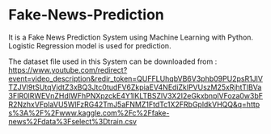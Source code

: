 # Fake-News-Prediction

It is a Fake News Prediction System using Machine Learning with Python. 
Logistic Regression model is used for prediction.

The dataset file used in this System can be downloaded from : https://www.youtube.com/redirect?event=video_description&redir_token=QUFFLUhqbVB6V3phb09PU2psR1JlVTZJVl9tSUtqVjdtZ3xBQ3Jtc0tudFV6ZkpiaEV4NEdiZklPVUszM25xRjhtTlBVa3FIR0lRWEVnZHdIWFhPNXpzckE4Y1lKLTBSZlV3X2I2eGkxbnplVFoza0w3bFR2NzhxVFpIaVU5WlFzRG42TmJ5aFNMZ1FtdTc1X2FRbGpldkVHQQ&q=https%3A%2F%2Fwww.kaggle.com%2Fc%2Ffake-news%2Fdata%3Fselect%3Dtrain.csv
